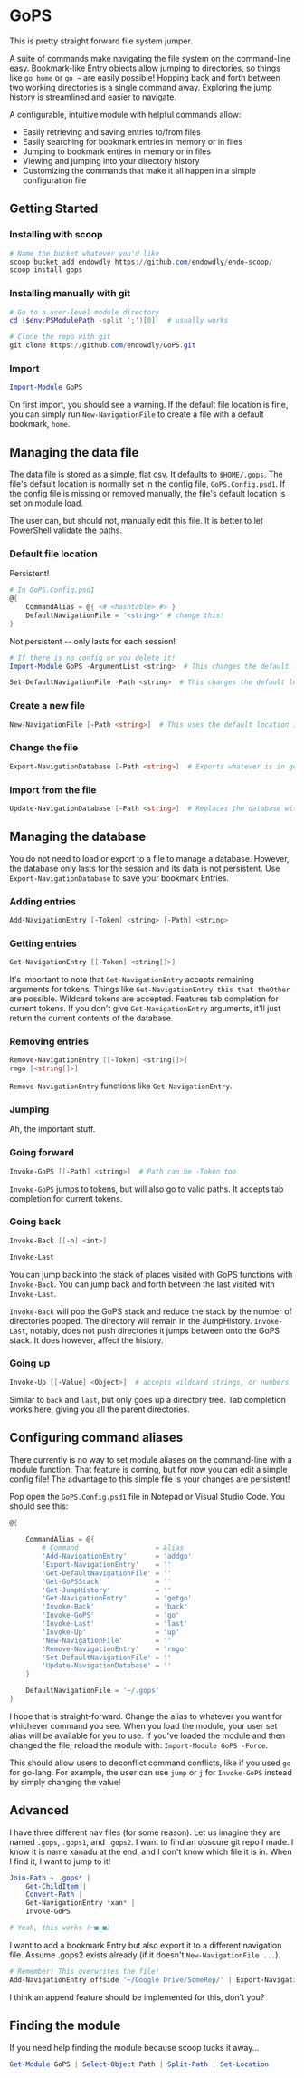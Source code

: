 # GoPS

This is pretty straight forward file system jumper.

A suite of commands make navigating the file system on the command-line easy.
Bookmark-like Entry objects allow jumping to directories, so things like `go home` or `go ~` are easily possible!
Hopping back and forth between two working directories is a single command away.
Exploring the jump history is streamlined and easier to navigate.

A configurable, intuitive module with helpful commands allow:

- Easily retrieving and saving entries to/from files
- Easily searching for bookmark entries in memory or in files
- Jumping to bookmark entires in memory or in files
- Viewing and jumping into your directory history
- Customizing the commands that make it all happen in a simple configuration file

## Getting Started

### Installing with scoop

```powershell
# Name the bucket whatever you'd like
scoop bucket add endowdly https://github.com/endowdly/endo-scoop/
scoop install gops
```

### Installing manually with git

```powershell
# Go to a user-level module directory
cd ($env:PSModulePath -split ';')[0]   # usually works 

# Clone the repo with git
git clone https://github.com/endowdly/GoPS.git

```

### Import

```powershell
Import-Module GoPS
```

On first import, you should see a warning.
If the default file location is fine, you can simply run `New-NavigationFile` to create a file with a default bookmark, `home`.

## Managing the data file

The data file is stored as a simple, flat csv.
It defaults to `$HOME/.gops`.
The file's default location is normally set in the config file, `GoPS.Config.psd1`.
If the config file is missing or removed manually, the file's default location is set on module load.

The user can, but should not, manually edit this file.
It is better to let PowerShell validate the paths.

### Default file location

Persistent!

```powershell
# In GoPS.Config.psd1
@{
    CommandAlias = @{ <# <hashtable> #> }
    DefaultNavigationFile = '<string>' # change this!
}
```

Not persistent -- only lasts for each session!

```powershell
# If there is no config or you delete it!
Import-Module GoPS -ArgumentList <string>  # This changes the default location for the module on load

Set-DefaultNavigationFile -Path <string>  # This changes the default location for the module after load
```

### Create a new file

```powershell
New-NavigationFile [-Path <string>]  # This uses the default location if none is given
```

### Change the file

```powershell
Export-NavigationDatabase [-Path <string>]  # Exports whatever is in getgo to the path provided or default location
```

### Import from the file

```powershell
Update-NavigationDatabase [-Path <string>]  # Replaces the database with data from the path given or the default location
```

## Managing the database

You do not need to load or export to a file to manage a database.
However, the database only lasts for the session and its data is not persistent.
Use `Export-NavigationDatabase` to save your bookmark Entries.

### Adding entries

```powershell
Add-NavigationEntry [-Token] <string> [-Path] <string>
```

### Getting entries

```powershell
Get-NavigationEntry [[-Token] <string[]>]
```

It's important to note that `Get-NavigationEntry` accepts remaining arguments for tokens.
Things like `Get-NavigationEntry this that theOther` are possible.
Wildcard tokens are accepted.
Features tab completion for current tokens.
If you don't give `Get-NavigationEntry` arguments, it'll just return the current contents of the database.

### Removing entries

```powershell
Remove-NavigationEntry [[-Token] <string[]>]
rmgo [<string[]>]
```

`Remove-NavigationEntry` functions like `Get-NavigationEntry`.

### Jumping

Ah, the important stuff.

### Going forward

```powershell
Invoke-GoPS [[-Path] <string>]  # Path can be -Token too
```

`Invoke-GoPS` jumps to tokens, but will also go to valid paths.
It accepts tab completion for current tokens.

### Going back

```powershell
Invoke-Back [[-n] <int>]

Invoke-Last
```

You can jump back into the stack of places visited with GoPS functions with `Invoke-Back`.
You can jump back and forth between the last visited with `Invoke-Last`.

`Invoke-Back` will pop the GoPS stack and reduce the stack by the number of directories popped.
The directory will remain in the JumpHistory.
`Invoke-Last`, notably, does not push directories it jumps between onto the GoPS stack.
It does however, affect the history.

### Going up

```powershell
Invoke-Up [[-Value] <Object>]  # accepts wildcard strings, or numbers
```

Similar to `back` and `last`, but only goes up a directory tree.
Tab completion works here, giving you all the parent directories.

## Configuring command aliases

There currently is no way to set module aliases on the command-line with a module function.
That feature is coming, but for now you can edit a simple config file!
The advantage to this simple file is your changes are persistent!

Pop open the `GoPS.Config.psd1` file in Notepad or Visual Studio Code.
You should see this:

```powershell
@{
    
    CommandAlias = @{
        # Command                   = Alias
        'Add-NavigationEntry'       = 'addgo'
        'Export-NavigationEntry'    = ''
        'Get-DefaultNavigationFile' = ''
        'Get-GoPSStack'             = '' 
        'Get-JumpHistory'           = '' 
        'Get-NavigationEntry'       = 'getgo' 
        'Invoke-Back'               = 'back'
        'Invoke-GoPS'               = 'go'
        'Invoke-Last'               = 'last'
        'Invoke-Up'                 = 'up'
        'New-NavigationFile'        = '' 
        'Remove-NavigationEntry'    = 'rmgo' 
        'Set-DefaultNavigationFile' = ''
        'Update-NavigationDatabase' = ''
    }

    DefaultNavigationFile = '~/.gops' 
}
```

I hope that is straight-forward.
Change the alias to whatever you want for whichever command you see.
When you load the module, your user set alias will be available for you to use.
If you've loaded the module and then changed the file, reload the module with: `Import-Module GoPS -Force`.

This should allow users to deconflict command conflicts, like if you used `go` for go-lang.
For example, the user can use `jump` or `j` for `Invoke-GoPS` instead by simply changing the value!

## Advanced

I have three different nav files (for some reason).
Let us imagine they are named `.gops`, `.gops1`, and `.gops2`.
I want to find an obscure git repo I made.
I know it is name xanadu at the end, and I don't know which file it is in.
When I find it, I want to jump to it!

```powershell
Join-Path ~ .gops* |
    Get-ChildItem |
    Convert-Path |
    Get-NavigationEntry *xan* |
    Invoke-GoPS 

# Yeah, this works (⌐■_■)
```

I want to add a bookmark Entry but also export it to a different navigation file.
Assume .gops2 exists already (if it doesn't `New-NavigationFile ...`).

```powershell
# Remember! This overwrites the file! 
Add-NavigationEntry offside '~/Google Drive/SomeRep/' | Export-NavigationEntry -Path ~/.gops2 
```

I think an append feature should be implemented for this, don't you?

## Finding the module

If you need help finding the module because scoop tucks it away...

```powershell
Get-Module GoPS | Select-Object Path | Split-Path | Set-Location
```